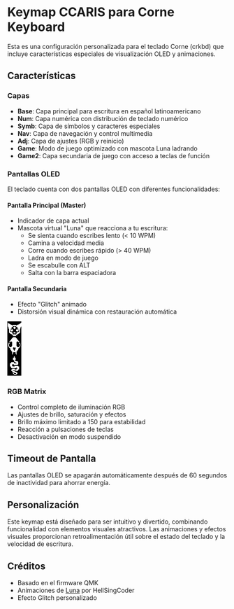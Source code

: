 # Keymap CCARIS para Corne Keyboard

Esta es una configuración personalizada para el teclado Corne (crkbd) que incluye características especiales de visualización OLED y animaciones.

## Características

### Capas

- **Base**: Capa principal para escritura en español latinoamericano
- **Num**: Capa numérica con distribución de teclado numérico
- **Symb**: Capa de símbolos y caracteres especiales
- **Nav**: Capa de navegación y control multimedia
- **Adj**: Capa de ajustes (RGB y reinicio)
- **Game**: Modo de juego optimizado con mascota Luna ladrando
- **Game2**: Capa secundaria de juego con acceso a teclas de función

### Pantallas OLED

El teclado cuenta con dos pantallas OLED con diferentes funcionalidades:

#### Pantalla Principal (Master)

- Indicador de capa actual
- Mascota virtual "Luna" que reacciona a tu escritura:
  - Se sienta cuando escribes lento (< 10 WPM)
  - Camina a velocidad media
  - Corre cuando escribes rápido (> 40 WPM)
  - Ladra en modo de juego
  - Se escabulle con ALT
  - Salta con la barra espaciadora

#### Pantalla Secundaria

- Efecto "Glitch" animado
- Distorsión visual dinámica con restauración automática

![Glitch Effect](./images/slave_art.png)

### RGB Matrix

- Control completo de iluminación RGB
- Ajustes de brillo, saturación y efectos
- Brillo máximo limitado a 150 para estabilidad
- Reacción a pulsaciones de teclas
- Desactivación en modo suspendido

## Timeout de Pantalla

Las pantallas OLED se apagarán automáticamente después de 60 segundos de inactividad para ahorrar energía.

## Personalización

Este keymap está diseñado para ser intuitivo y divertido, combinando funcionalidad con elementos visuales atractivos. Las animaciones y efectos visuales proporcionan retroalimentación útil sobre el estado del teclado y la velocidad de escritura.

## Créditos

- Basado en el firmware QMK
- Animaciones de [Luna](https://github.com/HellSingCoder/qmk_firmware/blob/master/keyboards/sofle/keymaps/helltm/keymap.c) por HellSingCoder
- Efecto Glitch personalizado
